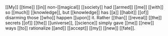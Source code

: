 [[My]] [[time]] [[in]] non-[[magical]] [[society]] had [[armed]] [[me]] [[with]] so [[much]] [[knowledge]], but [[knowledge]] has [[a]] [[habit]] [[of]] disarming those [[who]] happen [[upon]] it. Rather [[than]] [[reveal]] [[the]] secrets [[of]] [[the]] [[universe]], [[science]] simply gave [[me]] [[new]] ways [[to]] rationalize [[and]] [[accept]] [[my]] [[new]] [[fate]].
